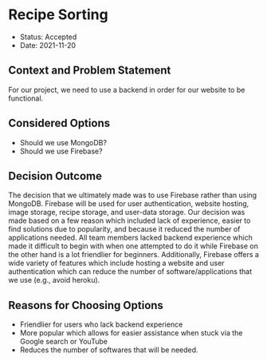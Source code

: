 # Recipe Sorting
* Status: Accepted
* Date: 2021-11-20

## Context and Problem Statement
For our project, we need to use a backend in order for our website to be functional. 


## Considered Options

* Should we use MongoDB?
* Should we use Firebase?

## Decision Outcome

The decision that we ultimately made was to use Firebase rather than using MongoDB. Firebase will be used for user authentication, website hosting, image storage, recipe storage, and user-data storage. Our decision was made based on a few reason which included lack of experience, easier to find solutions due to popularity, and because it reduced the number of applications needed. All team members lacked backend experience which made it difficult to begin with when one attempted to do it while Firebase on the other hand is a lot friendlier for beginners. Additionally, Firebase offers a wide variety of features which include hosting a website and user authentication which can reduce the number of software/applications that we use (e.g., avoid heroku). 

## Reasons for Choosing Options
* Friendlier for users who lack backend experience
* More popular which allows for easier assistance when stuck via the Google search or YouTube
* Reduces the number of softwares that will be needed.